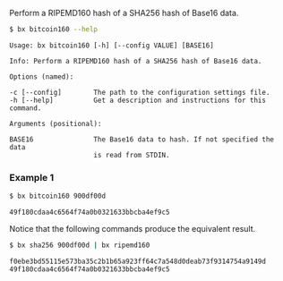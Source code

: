 Perform a RIPEMD160 hash of a SHA256 hash of Base16 data.
```sh
$ bx bitcoin160 --help
```
```
Usage: bx bitcoin160 [-h] [--config VALUE] [BASE16]                      

Info: Perform a RIPEMD160 hash of a SHA256 hash of Base16 data.          

Options (named):

-c [--config]        The path to the configuration settings file.        
-h [--help]          Get a description and instructions for this command.

Arguments (positional):

BASE16               The Base16 data to hash. If not specified the data  
                     is read from STDIN.
```
### Example 1
```sh
$ bx bitcoin160 900df00d
```
```
49f180cdaa4c6564f74a0b0321633bbcba4ef9c5
```
Notice that the following commands produce the equivalent result.
```sh
$ bx sha256 900df00d | bx ripemd160
```
```
f0ebe3bd55115e573ba35c2b1b65a923ff64c7a548d0deab73f9314754a9149d
49f180cdaa4c6564f74a0b0321633bbcba4ef9c5
```